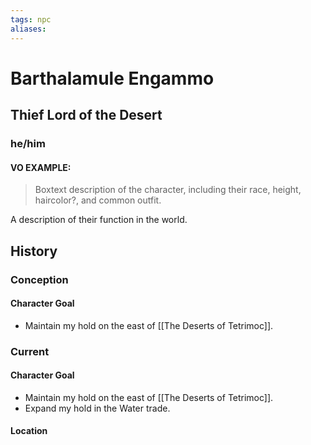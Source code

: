 ```yaml
---
tags: npc
aliases:
---
```

# Barthalamule Engammo
## Thief Lord of the Desert
### he/him
#### VO EXAMPLE:

> Boxtext description of the character, including their race, height, haircolor?, and common outfit.

A description of their function in the world.
## History
### Conception
#### Character Goal
- Maintain my hold on the east of [[The Deserts of Tetrimoc]].
### Current
#### Character Goal
- Maintain my hold on the east of [[The Deserts of Tetrimoc]].
- Expand my hold in the Water trade.
#### Location